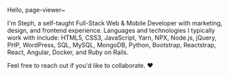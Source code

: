 Hello, page-viewer~

I'm Steph, a self-taught Full-Stack Web & Mobile Developer with marketing, design, and frontend experience. Languages and technologies I typically work with include: HTML5, CSS3, JavaScript, Yarn, NPX, Node.js, jQuery, PHP, WordPress, SQL, MySQL, MongoDB, Python, Bootstrap, Reactstrap, React, Angular, Docker, and Ruby on Rails.

Feel free to reach out if you'd like to collaborate. :heart:
